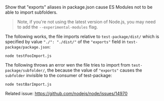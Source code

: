 Show that "exports" aliases in package.json cause ES Modules not to be able to import subfolders.

> Note, if you're not using the latest version of Node.js, you may need to add the `--experimental-modules` flag.

The following works, the file imports relative to `test-package/dist/` which is specified by value `"./": "./dist/"` of the `"exports"` field in `test-package/package.json`:

```
node testFooImport.js
```

The following throws an error wen the file tries to import from `test-package/subfolder/`, the because the value of `"exports"` causes the `subfolder`  invisible to the consumer of test-package:

```
node testBarImport.js
```

Related issue: https://github.com/nodejs/node/issues/14970
